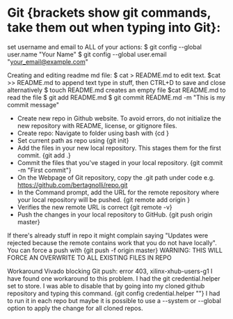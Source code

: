 # Git {brackets show git commands, take them out when typing into Git}:

set username and email to ALL of your actions:
$ git config --global user.name "Your Name"
$ git config --global user.email "your_email@example.com"

Creating and editing readme md file:
$ cat > README.md to edit text. $cat >> README.md to append text
type in stuff, then CTRL+D to save and close
alternatively $ touch README.md creates an empty file
$cat README.md to read the file
$ git add README.md
$ git commit README.md -m "This is my commit message"

- Create new repo in Github website. To avoid errors, do not initialize the new repository with README, license, or gitignore files.
- Create repo: Navigate to folder using bash with {cd <path>}
- Set current path as repo using {git init}
- Add the files in your new local repository. This stages them for the first commit. {git add .}
- Commit the files that you've staged in your local repository. {git commit -m "First commit"}
- On the Webpage of Git repository, copy the .git path under code e.g. https://github.com/bertagnolli/repo.git
- In the Command prompt, add the URL for the remote repository where your local repository will be pushed. {git remote add origin <remote repository URL>}
- Verifies the new remote URL is correct {git remote -v}
- Push the changes in your local repository to GitHub. {git push origin master}

If there's already stuff in repo it might complain saying "Updates were rejected because the remote contains work that you do not have locally". You can force a push with {git push -f origin master} WARNING: THIS WILL FORCE AN OVERWRITE TO ALL EXISTING FILES IN REPO

Workaround Vivado blocking Git push:
error 403, xilinx-xhub-users-g1
I have found one workaround to this problem.  I had the git credential.helper set to store. I was able to disable that by going into my cloned github repository and typing this command.
    {git config credential.helper ""}
I had to run it in each repo but maybe it is possible to use a --system or --global option to apply the change for all cloned repos.

